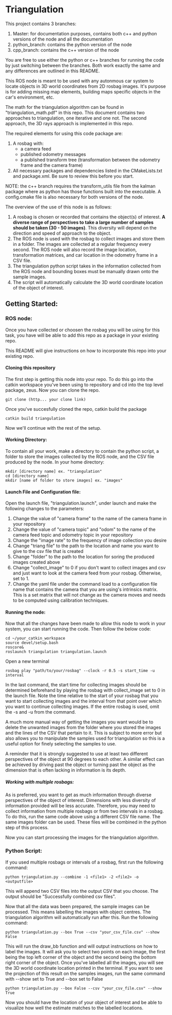 # Triangulation

This project contains 3 branches:
1. Master: for documentation purposes, contains both c++ and python versions of the node and all the documentation
2. python_branch: contains the python version of the node
3. cpp_branch: contains the c++ version of the node

You are free to use either the python or c++ branches for running the code by just switching between the branches. Both work exactly the same and any differences are outlined in this README.

This ROS node is meant to be used with any autonmous car system to locate objects in 3D world coordinates from 2D rosbag images. It's purpose is for adding missing map elements, building maps specific objects in the car's environment, etc.

The math for the triangulation algorithm can be found in "triangulation_math.pdf" in this repo. This document contains two approaches to triangulation, one iterative and one not. The second approach, the 3D rays approach is implemented in this repo.

The required elements for using this code package are:
1. A rosbag with:
   - a camera feed
   - published odometry messages
   - a published transform tree (transformation between the odometry frame and the camera frame)
3. All necessary packages and dependencies listed in the CMakeLists.txt and package.xml. Be sure to review this before you start.

NOTE: the c++ branch requires the transform_utils file from the kalman package where as python has those functions built into the executable. A config.cmake file is also necessary for both versions of the node.

The overview of the use of this node is as follows:
1. A rosbag is chosen or recorded that contains the object(s) of interest. **A diverse range of perspectives to take a large number of samples should be taken (30 - 50 images)**. This diversity will depend on the direction and speed of approach to the object.
2. The ROS node is used with the rosbag to collect images and store them in a folder. The images are collected at a regular frequency every second. The ROS node will also record the image location, transformation matrices, and car location in the odometry frame in a CSV file.
3. The triangulation python script takes in the information collected from the ROS node and bounding boxes must be manually drawn onto the sample images.
4. The script will automatically calculate the 3D world coordinate location of the object of interest.

## Getting Started:

### ROS node:

Once you have collected or choosen the rosbag you will be using for this task, you have will be able to add this repo as a package in your existing repo.

This README will give instructions on how to incorporate this repo into your existing repo.

#### Cloning this repository

The first step is getting this node into your repo. To do this go into the catkin workspace you've been using to repository and cd into the top level package, zeus. Now you can clone the repo.
```
git clone (http... your clone link)
```
Once you've succesfully cloned the repo, catkin build the package
```
catkin build triangulation
```
Now we'll continue with the rest of the setup.

#### Working Directory:

To contain all your work, make a directory to contain the python script, a folder to store the images collected by the ROS node, and the CSV file produced by the node.
In your home directory:
```
mkdir [directory name] ex. "triangulation"
cd [directory name]
mkdir [name of folder to store images] ex. "images"
```
#### Launch File and Configuration file:

Open the launch file, "triangulation.launch", under launch and make the following changes to the parameters:
1. Change the value of "camera frame" to the name of the camera frame in your repository
2. Change the value of "camera topic" and "odom" to the name of the camera feed topic and odometry topic in your repository
3. Change the "image rate" to the frequency of image collection you desire
4. Change "triang file"  to the path to the location and name you want to give to the csv file that is created
5. Change "folder" to the path to the location for soring the produced images created above
6. Change "collect_image" to 0 if you don't want to collect images and csv and just want to look at the camera feed from your rosbag. Otherwise, set to 1.
6. Change the yaml file under the command load to a configuration file name that contains the camera that you are using's intrinsics matrix. This is a set matrix that will not change as the camera moves and needs to be computed using calibration techniques.

#### Running the node:

Now that all the changes have been made to allow this node to work in your system, you can start running the code. Then follow the below code:

```
cd ~/your_catkin_workspace
source devel/setup.bash
roscore&
roslaunch triangulation triangulation.launch
```
Open a new terminal

```
rosbag play "path/to/your/rosbag" --clock -r 0.5 -s start_time -u interval
```
In the last command, the start time for collecting images should be determined beforehand by playing the rosbag with collect_image set to 0 in the launch file. Note the time relative to the start of your rosbag that you want to start collecting images and the interval from that point over which you want to continue collecting images. If the entire rosbag is used, omit the -s and -u from the command.

A much more manual way of getting the images you want would be to delete the unwanted images from the folder where you stored the images and the lines of the CSV that pertain to it. This is subject to more error but also allows you to manipulate the samples used for triangulation so this is a useful option for finely selecting the samples to use.

A reminder that it is strongly suggested to use at least two different perspectives of the object at 90 degrees to each other. A similar effect can be achieved by driving past the object or turning past the object as the dimension that is often lacking in information is its depth.

##### Working with multiple rosbags:

As is preferred, you want to get as much information through diverse perspectives of the object of interest. Dimensions with less diversity of information provided will be less accurate. Therefore, you may need to collect information from multiple rosbags or from two intervals in a rosbag. To do this, run the same code above using a different CSV file name. The same images folder can be used. These files will be combined in the python step of this process.

Now you can start processing the images for the triangulation algorithm.

### Python Script:

If you used multiple rosbags or intervals of a rosbag, first run the following command:
```
python triangulation.py --combine -1 <file1> -2 <file2> -o <outputfile>
```

This will append two CSV files into the output CSV that you choose. The output should be "Successfully combined csv files".

Now that all the data was been prepared, the sample images can be processed. This means labelling the images with object centres. The triangulation algorithm will automatically run after this. Run the following command:
```
python triangulation.py --box True --csv "your_csv_file.csv" --show False
```
This will run the draw_bb function and will output instructions on how to label the images. It will ask you to select two points on each image, the first being the top left corner of the object and the second being the bottom right corner of the object.
Once you've labelled all the images, you will see the 3D world coordinate location printed in the terminal. If you want to see the projection of this result on the samples images, run the same command with --show set to True and --box set to False
```
python triangulation.py --box False --csv "your_csv_file.csv" --show True  
```
Now you should have the location of your object of interest and be able to visualize how well the estimate matches to the labelled locations.   

